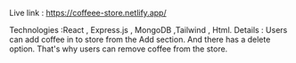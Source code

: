 Live link : https://coffeee-store.netlify.app/

Technologies :React , Express.js , MongoDB ,Tailwind , Html.
Details : Users can add coffee in to store from the Add section. And there has a delete option. That's why users can remove coffee from the store.


 

